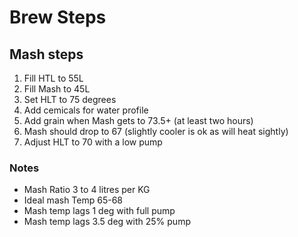 # Brew Steps

	
## Mash steps
1. Fill HTL to 55L
1. Fill Mash to 45L	
1. Set HLT to 75 degrees
1. Add cemicals for water profile 	
1. Add grain when Mash gets to 73.5+ (at least two hours)	
1. Mash should drop to 67 (slightly cooler is ok as will heat sightly)	
1. Adjust HLT to 70 with a low pump	

### Notes	
* Mash Ratio	3 to 4 litres per KG
* Ideal mash Temp 	65-68
* Mash temp lags 1 deg with full pump	
* Mash temp lags 3.5 deg with 25% pump
